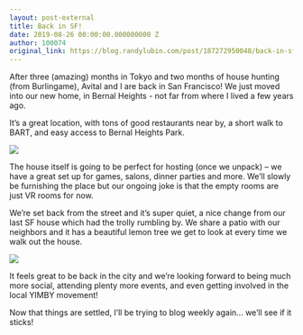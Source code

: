 ```yaml
---
layout: post-external
title: Back in SF!
date: 2019-08-26 00:00:00.000000000 Z
author: 100074
original_link: https://blog.randylubin.com/post/187272950048/back-in-sf
---
```


After three (amazing) months in Tokyo and two months of house hunting (from Burlingame), Avital and I are back in San Francisco! We just moved into our new home, in Bernal Heights - not far from where I lived a few years ago.

It’s a great location, with tons of good restaurants near by, a short walk to BART, and easy access to Bernal Heights Park.

![](https://blog.randylubin.com/images/345eda5d5f77ea685e08e901d8e9b4646ac6baa07ee5e0c035f4febe217f89a9.png)

The house itself is going to be perfect for hosting (once we unpack) – we have a great set up for games, salons, dinner parties and more. We’ll slowly be furnishing the place but our ongoing joke is that the empty rooms are just VR rooms for now.

We’re set back from the street and it’s super quiet, a nice change from our last SF house which had the trolly rumbling by. We share a patio with our neighbors and it has a beautiful lemon tree we get to look at every time we walk out the house.

![](https://blog.randylubin.com/images/0301cb9a6659a130b92494aec93bc9184f7bd682529a78423f02fd80635c0a81.png)

It feels great to be back in the city and we’re looking forward to being much more social, attending plenty more events, and even getting involved in the local YIMBY movement!

Now that things are settled, I’ll be trying to blog weekly again... we’ll see if it sticks!
